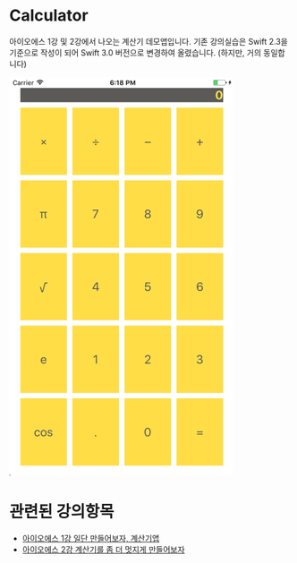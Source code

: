 # Calculator
아이오에스 1강 및 2강에서 나오는 계산기 데모앱입니다. 
기존 강의실습은 Swift 2.3을 기준으로 작성이 되어 Swift 3.0 버전으로 변경하여 올렸습니다. (하지만, 거의 동일합니다)

![screenshot](/screenshot.png)

# 관련된 강의항목

* [아이오에스 1강 일단 만들어보자, 계산기앱](https://www.youtube.com/playlist?list=PLE0Is7fZwoLCVNgtnzf3KR6FRPkSo-_09) 
* [아이오에스 2강 계산기를 좀 더 멋지게 만들어보자](https://www.youtube.com/playlist?list=PLE0Is7fZwoLCY6e-6-Yc1io1B26cQqqM1)
